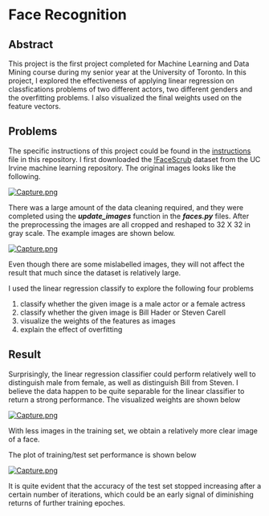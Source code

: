 # Face Recognition

## Abstract 

This project is the first project completed for Machine Learning and Data Mining course during my senior year at the University of Toronto. In this project, I explored the effectiveness of applying linear regression on classfications problems of two different actors, two different genders and the overfitting problems. I also visualized the final weights used on the feature vectors. 

## Problems 

The specific instructions of this project could be found in the [instructions](./Instructions.pdf) file in this repository. I first downloaded the [!FaceScrub](http://vintage.winklerbros.net/facescrub.html) dataset from the UC Irvine machine learning repository. The original images looks like the following. 

[![Capture.png](https://s14.postimg.org/ymfpzaq7l/Capture.png)](https://postimg.org/image/io7095vzh/)

There was a large amount of the data cleaning required, and they were completed using the ***update_images*** function in the ***faces.py*** files. After the preprocessing the images are all cropped and reshaped to 32 X 32 in gray scale. The example images are shown below. 

[![Capture.png](https://s18.postimg.org/ok59iyp7d/Capture.png)](https://postimg.org/image/bsr3cgff9/)

Even though there are some mislabelled images, they will not affect the result that much since the dataset is relatively large.

I used the linear regression classify to explore the following four problems

1. classify whether the given image is a male actor or a female actress
2. classify whether the given image is Bill Hader or Steven Carell
3. visualize the weights of the features as images
4. explain the effect of overfitting

## Result

Surprisingly, the linear regression classifier could perform relatively well to distinguish male from female, as well as distinguish Bill from Steven. I believe the data happen to be quite separable for the linear classifier to return a strong performance. The visualized weights are shown below

[![Capture.png](https://s14.postimg.org/hn6rk6k6p/Capture.png)](https://postimg.org/image/nbd2b2oj1/)

With less images in the training set, we obtain a relatively more clear image of a face.

The plot of training/test set performance is shown below

[![Capture.png](https://s14.postimg.org/82n4xa7pd/Capture.png)](https://postimg.org/image/469t1ampp/)

It is quite evident that the accuracy of the test set stopped increasing after a certain number of iterations, which could be an early signal of diminishing returns of further training epoches.

